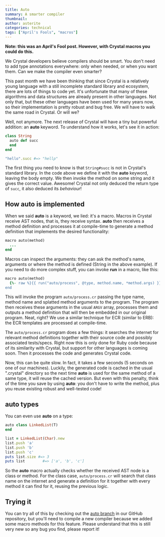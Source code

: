```yaml
---
title: Auto
summary: A smarter compiler
thumbnail:
author: asterite
categories: technical
tags: ["April's Fools", "macros"]
---
```


**Note: this was an April's Fool post. However, with Crystal macros you could do this.**

We Crystal developers believe compilers should be smart. You don't need to add type annotations everywhere:
only when needed, or when you want them. Can we make the compiler even smarter?

This past month we have been thinking that since Crystal is a relatively young language with a still
incomplete standard library and ecosystem, there are lots of things to code yet. It's unfortunate
that many of these algorithms and data structures are already present in other languages. Not only that,
but these other languages have been used for many years now, so their implementation is pretty robust and
bug free. We will have to walk the same road in Crystal. Or will we?

Well, not anymore. The next release of Crystal will have a tiny but powerful addition: an **auto** keyword.
To understand how it works, let's see it in action:

```ruby
class String
  auto def succ
  end
end

"hello".succ #=> "hellp"
```

The first thing you need to know is that `String#succ` is not in Crystal's standard library. In the code
above we define it with the **auto** keyword, leaving the body empty. We then invoke the method on some
string and it gives the correct value. Awesome! Crystal not only deduced the return type of `succ`,
it also deduced its _behaviour_!

## How **auto** is implemented

When we said **auto** is a keyword, we lied: it's a macro. Macros in Crystal receive AST nodes, that is,
they receive syntax. **auto** then receives a method definition and processes it at compile-time to generate
a method definition that implements the desired functionality:

```ruby
macro auto(method)
  ...
end
```

Macros can inspect the arguments: they can ask the method's name, arguments or where the method is defined
(String in the above example). If you need to do more complex stuff, you can invoke **run** in a macro,
like this:

```ruby
macro auto(method)
  {%- raw %}{{ run("auto/process", @type, method.name, *method.args) }}{% endraw %}
end
```

This will invoke the program `auto/process.cr` passing the type name, method name and splatted method arguments
to the program. The program then receives these arguments in the usual `ARGV` array, processes them and
outputs a method definition that will then be embedded in our original program. Neat, right? We use a similar
technique for ECR (similar to ERB): the ECR templates are processed at compile-time.

The `auto/process.cr` program does a few things: it searches the internet for relevant method definitions together
with their source code and possibly associated tests/specs. Right now this is only done for Ruby code because
of its similarity with Crystal, but support for other languages is coming soon.
Then it processes the code and generates Crystal code.

Now, this can be quite slow. In fact, it takes a few seconds (5 seconds on one of our machines). Luckily, the
generated code is cached in the usual ".crystal" directory so the next time **auto** is used for the same
method of a same type, it will reuse the cached version. But even with this penalty, think of the time
you save by using **auto**: you don't have to write the method, plus you reuse existing robust and well-tested
code!

## **auto** types

You can even use **auto** on a type:

```ruby
auto class LinkedList(T)
end

list = LinkedList(Char).new
list.push 'a'
list.push 'b'
list.push 'c'
puts list.size #=> 3
puts list        #=> ['a', 'b', 'c']
```

So the **auto** macro actually checks whether the received AST node is a class or method. For the class
case, `auto/process.cr` will search that class name on the internet and generate a definition for it
together with every method it can find for it, reusing the previous logic.

## Trying it

You can try all of this by checking out the [auto branch](https://github.com/crystal-lang/crystal/commit/46fd17de4964e648192c1f9c8a039088f6520cb0) in our GitHub repository, but you'll need
to compile a new compiler because we added some macro methods for this feature. Please understand
that this is still very new so any bug you find, please report it!
